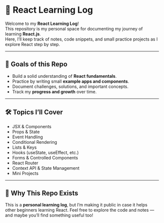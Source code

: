 # 📘 React Learning Log

Welcome to my **React Learning Log**!  
This repository is my personal space for documenting my journey of learning **React.js**.  
Here, I’ll keep track of notes, code snippets, and small practice projects as I explore React step by step.

---

## 🚀 Goals of this Repo

- Build a solid understanding of **React fundamentals**.
- Practice by writing small **example apps and components**.
- Document challenges, solutions, and important concepts.
- Track my **progress and growth** over time.

---

## 🛠️ Topics I’ll Cover

- JSX & Components
- Props & State
- Event Handling
- Conditional Rendering
- Lists & Keys
- Hooks (useState, useEffect, etc.)
- Forms & Controlled Components
- React Router
- Context API & State Management
- Mini Projects

---

## 🌱 Why This Repo Exists

This is a **personal learning log**, but I’m making it public in case it helps other beginners learning React. Feel free to explore the code and notes — and maybe you’ll find something useful too!
